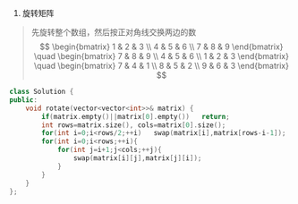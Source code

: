 1. 旋转矩阵
> 先旋转整个数组，然后按正对角线交换两边的数
$$
\begin{bmatrix} 1 & 2 & 3 \\ 4 & 5 & 6 \\ 7 & 8 & 9 \end{bmatrix} 
\quad
\begin{bmatrix} 7 & 8 & 9 \\ 4 & 5 & 6 \\ 1 & 2 & 3 \end{bmatrix}
\quad
\begin{bmatrix} 7 & 4 & 1 \\ 8 & 5 & 2 \\ 9 & 6 & 3 \end{bmatrix}
$$

```C++
class Solution {
public:
    void rotate(vector<vector<int>>& matrix) {
        if(matrix.empty()||matrix[0].empty())   return;
        int rows=matrix.size(), cols=matrix[0].size();
        for(int i=0;i<rows/2;++i)   swap(matrix[i],matrix[rows-i-1]);
        for(int i=0;i<rows;++i){
            for(int j=i+1;j<cols;++j){
                swap(matrix[i][j],matrix[j][i]);
            }
        }
    }
};
```